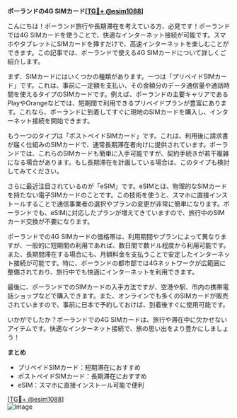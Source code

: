 **ポーランドの4G SIMカード[[TG💪+ @esim1088](https://t.me/s/esim1088)]**

こんにちは！ポーランド旅行や長期滞在を考えている方、必見です！ポーランドでは4G SIMカードを使うことで、快適なインターネット接続が可能です。スマホやタブレットにSIMカードを挿すだけで、高速インターネットを楽しむことができます。この記事では、ポーランドで使える4G SIMカードについて詳しくご紹介します。

まず、SIMカードにはいくつかの種類があります。一つは「プリペイドSIMカード」です。これは、事前に一定額を支払い、その金額分のデータ通信量や通話時間を使えるタイプのSIMカードです。例えば、ポーランドの主要キャリアであるPlayやOrangeなどでは、短期間で利用できるプリペイドプランが豊富にあります。これなら、ポーランドに到着してすぐに現地のSIMカードを購入し、インターネット接続を開始できます。

もう一つのタイプは「ポストペイドSIMカード」です。これは、利用後に請求書が届く仕組みのSIMカードで、通常長期滞在者向けに提供されています。ポーランドでは、これらのSIMカードも簡単に入手可能ですが、契約手続きが若干複雑になる場合があります。もし長期滞在を計画している場合は、このタイプも検討してみてください。

さらに最近注目されているのが「eSIM」です。eSIMとは、物理的なSIMカードを持たない電子SIMカードのことです。この技術を使うと、スマホに直接インストールすることで通信事業者の選択やプランの変更が非常に簡単になります。ポーランドでも、eSIMに対応したプランが増えてきていますので、旅行中のSIMカード交換が不要になります。

ポーランドでの4G SIMカードの価格帯は、利用期間やプランによって異なりますが、一般的に短期間の利用であれば、数日間で数ドル程度から利用可能です。また、長期間滞在する場合にも、月額料金を支払うことで安定したインターネット接続が可能です。特に、ポーランドの都市部では4Gネットワークが広範囲に整備されており、旅行中でも快適にインターネットを利用できます。

最後に、ポーランドでのSIMカードの入手方法ですが、空港や駅、市内の携帯電話ショップなどで購入できます。また、オンラインでも多くのSIMカードが販売されていますので、事前に日本で予約しておけば、到着後すぐに使用可能です。

いかがでしたか？ポーランドでの4G SIMカードは、旅行や滞在中に欠かせないアイテムです。快適なインターネット接続で、旅の思い出をより豊かにしましょう！

**まとめ**
- プリペイドSIMカード：短期滞在におすすめ
- ポストペイドSIMカード：長期滞在におすすめ
- eSIM：スマホに直接インストール可能で便利

[[TG💪+ @esim1088](https://t.me/s/esim1088)]  
![Image](https://i.postimg.cc/Y0z9fWf4/image.png)